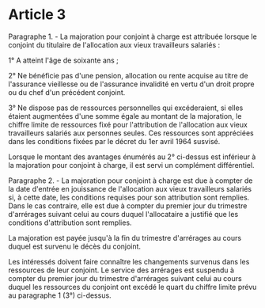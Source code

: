 # Article 3

Paragraphe 1. - La majoration pour conjoint à charge est attribuée lorsque le conjoint du titulaire de l'allocation aux vieux travailleurs salariés :

1° A atteint l'âge de soixante ans ;

2° Ne bénéficie pas d'une pension, allocation ou rente acquise au titre de l'assurance vieillesse ou de l'assurance invalidité en vertu d'un droit propre ou du chef d'un précédent conjoint.

3° Ne dispose pas de ressources personnelles qui excéderaient, si elles étaient augmentées d'une somme égale au montant de la majoration, le chiffre limite de ressources fixé pour l'attribution de l'allocation aux vieux travailleurs salariés aux personnes seules. Ces ressources sont appréciées dans les conditions fixées par le décret du 1er avril 1964 susvisé.

Lorsque le montant des avantages énumérés au 2° ci-dessus est inférieur à la majoration pour conjoint à charge, il est servi un complément différentiel.

Paragraphe 2. - La majoration pour conjoint à charge est due à compter de la date d'entrée en jouissance de l'allocation aux vieux travailleurs salariés si, à cette date, les conditions requises pour son attribution sont remplies. Dans le cas contraire, elle est due à compter du premier jour du trimestre d'arrérages suivant celui au cours duquel l'allocataire a justifié que les conditions d'attribution sont remplies.

La majoration est payée jusqu'à la fin du trimestre d'arrérages au cours duquel est survenu le décès du conjoint.

Les intéressés doivent faire connaître les changements survenus dans les ressources de leur conjoint. Le service des arrérages est suspendu à compter du premier jour du trimestre d'arrérages suivant celui au cours duquel les ressources du conjoint ont excédé le quart du chiffre limite prévu au paragraphe 1 (3°) ci-dessus.
